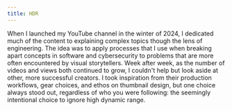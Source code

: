 ```yaml
---
title: HDR
---
```


When I launched my YouTube channel in the winter of 2024, I dedicated much of the content to explaining complex topics though the lens of engineering. The idea was to apply processes that I use when breaking apart concepts in software and cybersecurity to problems that are more often encountered by visual storytellers. Week after week, as the number of videos and views both continued to grow, I couldn't help but look aside at other, more successful creators. I took inspiration from their production workflows, gear choices, and ethos on thumbnail design, but one choice always stood out, regardless of who you were following: the seemingly intentional choice to ignore high dynamic range.
